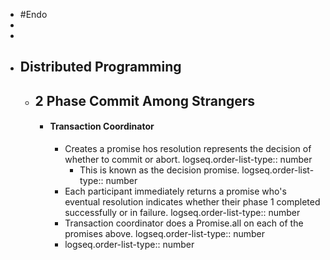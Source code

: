 - #Endo
-
-
- ## Distributed Programming
	- ## 2 Phase Commit Among Strangers
		- #### Transaction Coordinator
			- Creates a promise hos resolution represents the decision of whether to commit or abort.
			  logseq.order-list-type:: number
				- This is known as the decision promise.
				  logseq.order-list-type:: number
			- Each participant immediately returns a promise who's eventual resolution indicates whether their phase 1 completed successfully or in failure.
			  logseq.order-list-type:: number
			- Transaction coordinator does a Promise.all on each of the promises above.
			  logseq.order-list-type:: number
			- logseq.order-list-type:: number